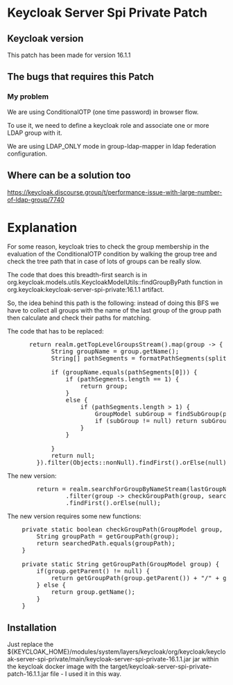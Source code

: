 # Keycloak Server Spi Private Patch

## Keycloak version

This patch has been made for version 16.1.1

## The bugs that requires this Patch

### My problem

We are using ConditionalOTP (one time password) in browser flow.

To use it, we need to define a keycloak role and associate one or more LDAP group with it.

We are using LDAP_ONLY mode in group-ldap-mapper in ldap federation configuration.

## Where can be a solution too

https://keycloak.discourse.group/t/performance-issue-with-large-number-of-ldap-group/7740

# Explanation

For some reason, keycloak tries to check the group membership in the evaluation of the ConditionalOTP condition by walking the group tree and check the tree path that in case of lots of groups can be really slow.

The code that does this breadth-first search is in org.keycloak.models.utils.KeycloakModelUtils::findGroupByPath function in org.keycloak:keycloak-server-spi-private:16.1.1 artifact.

So, the idea behind this path is the following: instead of doing this BFS we have to collect all groups with the name of the last group of the group path then calculate and check their paths for matching.


The code that has to be replaced:

<pre>
      return realm.getTopLevelGroupsStream().map(group -> { // instead of search for exact match we iterate over
            String groupName = group.getName();
            String[] pathSegments = formatPathSegments(split, 0, groupName);

            if (groupName.equals(pathSegments[0])) {
                if (pathSegments.length == 1) {
                    return group;
                }
                else {
                    if (pathSegments.length > 1) {
                        GroupModel subGroup = findSubGroup(pathSegments, 1, group); // findSubGroup - call it recursively
                        if (subGroup != null) return subGroup;
                    }
                }

            }
            return null;
        }).filter(Objects::nonNull).findFirst().orElse(null);
</pre>

The new version:

<pre>
        return = realm.searchForGroupByNameStream(lastGroupNameInPath, null, null) // find for exact match 
        		.filter(group -> checkGroupPath(group, searchedPath)) // check only the matching groups
        		.findFirst().orElse(null);
</pre>

The new version requires some new functions:

<pre>
    private static boolean checkGroupPath(GroupModel group, String searchedPath) {
    	String groupPath = getGroupPath(group);
    	return searchedPath.equals(groupPath);
	}

	private static String getGroupPath(GroupModel group) {
    	if(group.getParent() != null) {
    		return getGroupPath(group.getParent()) + "/" + group.getName();
    	} else {
    		return group.getName();
    	}
	}
</pre>

## Installation

Just replace the ${KEYCLOAK_HOME}/modules/system/layers/keycloak/org/keycloak/keycloak-server-spi-private/main/keycloak-server-spi-private-16.1.1.jar jar within the keycloak docker image with the target/keycloak-server-spi-private-patch-16.1.1.jar file - I used it in this way.